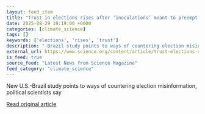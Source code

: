 ```yaml
---
layout: feed_item
title: "Trust in elections rises after ‘inoculations’ meant to preempt false fraud claims"
date: 2025-08-29 19:19:00 +0000
categories: [climate_science]
tags: []
keywords: ['elections', 'rises', 'trust']
description: "-Brazil study points to ways of countering election misinformation, political scientists say"
external_url: https://www.science.org/content/article/trust-elections-rises-after-inoculations-meant-preempt-false-fraud-claims
is_feed: true
source_feed: "Latest News from Science Magazine"
feed_category: "climate_science"
---
```


New U.S.-Brazil study points to ways of countering election misinformation, political scientists say

[Read original article](https://www.science.org/content/article/trust-elections-rises-after-inoculations-meant-preempt-false-fraud-claims)

